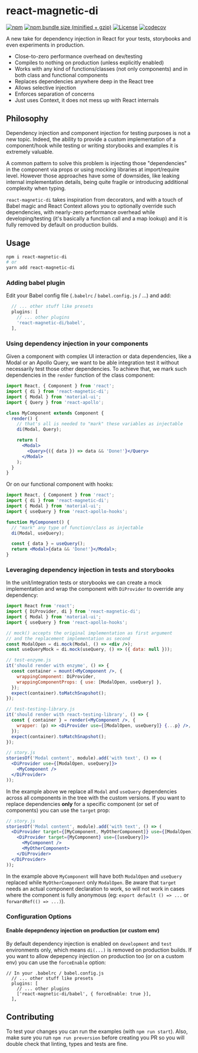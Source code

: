 # react-magnetic-di

[![npm](https://img.shields.io/npm/v/react-magnetic-di.svg)](https://www.npmjs.com/package/react-magnetic-di)
[![npm bundle size (minified + gzip)](https://img.shields.io/bundlephobia/minzip/react-magnetic-di.svg)](https://bundlephobia.com/result?p=react-magnetic-di)
[![License](https://img.shields.io/:license-MIT-blue.svg)](http://albertogasparin.mit-license.org)
[![codecov](https://codecov.io/gh/albertogasparin/react-magnetic-di/branch/master/graph/badge.svg)](https://codecov.io/gh/albertogasparin/react-magnetic-di)

A new take for dependency injection in React for your tests, storybooks and even experiments in production.

- Close-to-zero performance overhead on dev/testing
- Compiles to nothing on production (unless explicitly enabled)
- Works with any kind of functions/classes (not only components) and in both class and functional components
- Replaces dependencies anywhere deep in the React tree
- Allows selective injection
- Enforces separation of concerns
- Just uses Context, it does not mess up with React internals

## Philosophy

Dependency injection and component injection for testing purposes is not a new topic. Indeed, the ability to provide a custom implementation of a component/hook while testing or writing storybooks and examples it is extremely valuable.

A common pattern to solve this problem is injecting those "dependencies" in the component via props or using mocking libraries at import/require level. However those approaches have some of downsides, like leaking internal implementation details, being quite fragile or introducing additional complexity when typing.

`react-magnetic-di` takes inspiration from decorators, and with a touch of Babel magic and React Context allows you to optionally override such dependencies, with nearly-zero performance overhead while developing/testing (it's basically a function call and a map lookup) and it is fully removed by default on production builds.

## Usage

```sh
npm i react-magnetic-di
# or
yarn add react-magnetic-di
```

### Adding babel plugin

Edit your Babel config file (`.babelrc` / `babel.config.js` / ...) and add:

```js
  // ... other stuff like presets
  plugins: [
    // ... other plugins
    'react-magnetic-di/babel',
  ],
```

### Using dependency injection in your components

Given a component with complex UI interaction or data dependencies, like a Modal or an Apollo Query, we want to be able integration test it without necessarily test those other dependencies.
To achieve that, we mark such dependencies in the `render` function of the class component:

```jsx
import React, { Component } from 'react';
import { di } from 'react-magnetic-di';
import { Modal } from 'material-ui';
import { Query } from 'react-apollo';

class MyComponent extends Component {
  render() {
    // that's all is needed to "mark" these variables as injectable
    di(Modal, Query);

    return (
      <Modal>
        <Query>{({ data }) => data && 'Done!'}</Query>
      </Modal>
    );
  }
}
```

Or on our functional component with hooks:

```jsx
import React, { Component } from 'react';
import { di } from 'react-magnetic-di';
import { Modal } from 'material-ui';
import { useQuery } from 'react-apollo-hooks';

function MyComponent() {
  // "mark" any type of function/class as injectable
  di(Modal, useQuery);

  const { data } = useQuery();
  return <Modal>{data && 'Done!'}</Modal>;
}
```

### Leveraging dependency injection in tests and storybooks

In the unit/integration tests or storybooks we can create a mock implementation and wrap the component with `DiProvider` to override any dependency:

```jsx
import React from 'react';
import { DiProvider, di } from 'react-magnetic-di';
import { Modal } from 'material-ui';
import { useQuery } from 'react-apollo-hooks';

// mock() accepts the original implementation as first argument
// and the replacement implementation as second
const ModalOpen = di.mock(Modal, () => <div />);
const useQueryMock = di.mock(useQuery, () => ({ data: null }));

// test-enzyme.js
it('should render with enzyme', () => {
  const container = mount(<MyComponent />, {
    wrappingComponent: DiProvider,
    wrappingComponentProps: { use: [ModalOpen, useQuery] },
  });
  expect(container).toMatchSnapshot();
});

// test-testing-library.js
it('should render with react-testing-library', () => {
  const { container } = render(<MyComponent />, {
    wrapper: (p) => <DiProvider use={[ModalOpen, useQuery]} {...p} />,
  });
  expect(container).toMatchSnapshot();
});

// story.js
storiesOf('Modal content', module).add('with text', () => (
  <DiProvider use={[ModalOpen, useQuery]}>
    <MyComponent />
  </DiProvider>
));
```

In the example above we replace all `Modal` and `useQuery` dependencies across all components in the tree with the custom versions. If you want to replace dependencies **only** for a specific component (or set of components) you can use the `target` prop:

```jsx
// story.js
storiesOf('Modal content', module).add('with text', () => (
  <DiProvider target={[MyComponent, MyOtherComponent]} use={[ModalOpen]}>
    <DiProvider target={MyComponent} use={[useQuery]}>
      <MyComponent />
      <MyOtherComponent>
    </DiProvider>
  </DiProvider>
));
```

In the example above `MyComponent` will have both `ModalOpen` and `useQuery` replaced while `MyOtherComponent` only `ModalOpen`. Be aware that `target` needs an actual component declaration to work, so will not work in cases where the component is fully anonymous (eg: `export default () => ...` or `forwardRef(() => ...)`).

### Configuration Options

#### Enable depepndency injection on production (or custom env)

By default dependency injection is enabled on `development` and `test` environments only, which means `di(...)` is removed on production builds. If you want to allow depepency injection on production too (or on a custom env) you can use the `forceEnable` option:

```
// In your .babelrc / babel.config.js
  // ... other stuff like presets
  plugins: [
    // ... other plugins
    ['react-magnetic-di/babel', { forceEnable: true }],
  ],
```

## Contributing

To test your changes you can run the examples (with `npm run start`).
Also, make sure you run `npm run preversion` before creating you PR so you will double check that linting, types and tests are fine.
